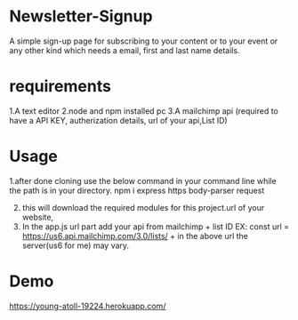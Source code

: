 # Newsletter-Signup


A simple sign-up page for subscribing to your content or to your event or any other kind which needs a email, first and last name details.

# requirements
1.A text editor
2.node and npm installed pc
3.A mailchimp api (required to have a API KEY, autherization details, url of your api,List ID)


# Usage
1.after done cloning use the below command in your command line while the path is in your directory.
npm i express https body-parser request

2. this will download the required modules for this project.url of your website,
3. In the app.js url part add your api from mailchimp + list ID
    EX:   const url = https://us6.api.mailchimp.com/3.0/lists/ + <listID>
  in the above url the server(us6 for me) may vary.
  
# Demo
https://young-atoll-19224.herokuapp.com/

